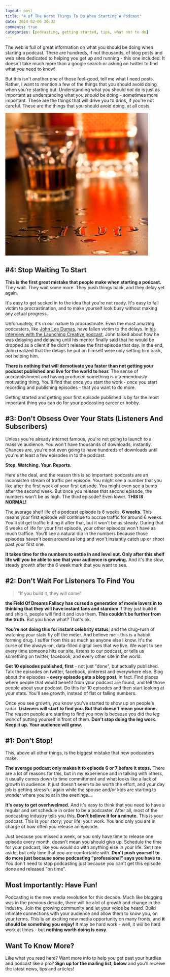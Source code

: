 ```yaml
---
layout: post
title: "4 Of The Worst Things To Do When Starting A Podcast"
date: 2014-02-06 20:32
comments: true
categories: [podcasting, getting started, tips, what not to do]
---
```


The web is full of great information on what you should be doing
when starting a podcast. There are hundreds, if not thousands,
of blog posts and web sites dedicated to helping you get up
and running - this one included. It doesn't take much more than
a google search or asking on twitter to find what you need to
know! 

But this isn't another one of those feel-good, tell me what
I need posts. Rather, I want to mention a few of the things
that you should avoid doing when you're starting out. Understanding
what you should *not* do is just as important as understanding
what you *should* be doing - sometimes more important. These are
the things that will drive you to drink, if you're not careful.
These are the things that you should avoid doing, at all costs.

![](/images/blog_posts/stop_drinking.jpg)

<!-- more -->

## #4: Stop Waiting To Start

**This is the first great mistake that people make when starting
a podcast.** They wait. They wait some more. They push things 
back, and they delay yet again.  

It's easy to get sucked in to
the idea that you're not ready. It's easy to fall victim to
procrastination, and to make yourself look busy without making
any actual progress.

Unforunately, it's in our nature to procrastinate. Even the 
most amazing podcasters, like [John Lee Dumas](http://eofire.com), 
have fallen victim to the delays. In [his interview with the Launching Creative podcast](http://launchingcreative.com/episode-1/),
John talked about how he was delaying and delaying until his
mentor finally said that he would be dropped as a client if he
didn't release the first episode that day. In the end, John
realized that the delays he put on himself were only setting
him back, not helping him. 

**There is nothing that will demotivate
you faster than not getting your podcast published and live
for the world to hear.** The sense of accomplishment and having
produced something is a tremendously motivating thing. You'll
find that once you start the work - once you start recording
and publishing episodes - that you want to do more. 

Getting started and getting your first episode published is
by far the most important thing you can do for your podcasting
career or hobby.

## #3: Don't Obsess Over Your Stats (Listeners And Subscribers)

Unless you're already internet famous, you're not going to launch
to a massive audience. You won't have thousands of downloads,
instantly. Chances are, you're not even going to have hundreds
of downloads until you're at least a few episodes in to the
podcast. 

**Stop. Watching. Your. Reports.**

Here's the deal, and the reason this is so important: podcasts
are an inconsisten stream of traffic per episode. You might see a
number that you like after the first week of your first episode.
You might even see a bump after the second week. But once you
release that second episode, the numbers won't be as high.
The third episode? Even lower. **THIS IS NORMAL!**

The average shelf life of a podcast episode is 6 weeks. **6
weeks.** This means your first episode will continue to accrue
traffic for around 6 weeks. You'll stil get traffic hitting it
after that, but it won't be as steady. During that 6 weeks of
life for your first episode, your other episodes won't have
as much traffice. You'll see a natural dip in the numbers
because those episodes haven't been around as long and won't
instantly catch up or shoot past your first one. 

**It takes time for the numbers to settle in and level out. 
Only after this shelf life will you be able to see that your 
audience is growing.** And it's the slow, steady growth after
the 6 week mark that you want to see.

## #2: Don't Wait For Listeners To Find You

> "If you build it, they will come"

**the Field Of Dreams Fallacy
has cursed a generation of movie lovers in to thinking that
they will have instant fans and stardom** if they just build it
and ship it, people will find it and love them. **This couldn't
be further from the truth.** But you know what? That's ok. 

**You're not doing this for instant
celebrity status**, and the drug-rush of watching your stats
fly off the meter. And believe me - this is a habbit forming
drug. I suffer from this as much as anyone else I know. It's
the curse of the always-on, data-filled digital lives that
we live. We want to see every time someone hits our site, listens
to our podcast, or tells us something on twitter, facebook,
and every other site in the world. 

**Get 10 episodes published, first** - not just "done", but
actually published. Talk the episodes on twitter, facebook,
pinterest and everywhere else. Blog about the episodes - **every
episode gets a blog post**, in fact. Find places where people 
that would benefit from your podcast are found, and tell those 
people about your podcast. Do this for 10 episodes and then 
start looking at your stats. You'll see growth, instead of flat 
or falling numbers. 

Once you see growth, you know you've started to show up on 
people's radar. **Listeners will start to find you. But that 
doesn't mean your done.** The reason people are starting to find
you now is because you did the leg work of putting yourself
in front of them. **Don't stop doing the leg work. Keep it up.
Your audience will grow.**

## #1: Don't Stop!

This, above all other things, is the biggest mistake that new
podcasters make.

**The average podcast only makes it to episode 6 or 7 before it
stops.** There are a lot of reasons for this, but in my
experience and in talking with others, it usually comes down to
time committment and what looks like a lack of growth in
audience. It just doesn't seem to be worth the effort, and
your day job is getting stressful again while the spouse and/or
kids are starting to wonder where you're at in the evenings...

**It's easy to get overhwelmed.** And it's easy to think that
you need to have a regular and set schedule in order to be
a podcaster. After all, most of the podcasting industry tells
you this. **Don't believe it for a minute.** This is your
podcast. This is your story; your life; your work. You and only
you are in charge of how often you release an episode. 

Just because you missed a week, or you only have time to 
release one episode every month, doesn't mean you should
give up. Schedule the time for your podcast, like you would
do with anything else in your life. Set time aside, but 
only time that you are comfortable with. **Don't push yourself
to do more just because some podcasting "professional"
says you have to.** You don't need to stop podcasting just
because you can't get this episode done and released "on time".

## Most Importantly: Have Fun!

Podcasting is the new media revolution for this decade. Much
like blogging was in the previous decade, there will be alot of
growth and change in the industry. Join the growing community
and let your voice be heard. Build intimate connections with
your audience and allow them to know you, on your terms. This is
an exciting new media opportunity on many fronts, and **it should
be something you enjoy!** It may be hard work - well, it *will*
be hard work at times - but **nothing worth doing is easy**.

## Want To Know More?

Like what you read here? Want more info to help you get past your
hurdles and podcast like a pro? **Sign up for the mailing list,
below** and you'll receive the latest news, tips and articles!

